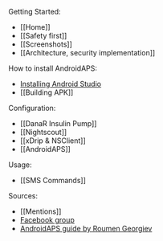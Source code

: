 Getting Started:
* [[Home]]
* [[Safety first]]
* [[Screenshots]]
* [[Architecture, security implementation]]

How to install AndroidAPS:
* [Installing Android Studio](https://developer.android.com/studio/install.html)
* [[Building APK]]

Configuration:
* [[DanaR Insulin Pump]]
* [[Nightscout]]
* [[xDrip & NSClient]]
* [[AndroidAPS]]

Usage:
* [[SMS Commands]]

Sources:
* [[Mentions]]
* [Facebook group](https://www.facebook.com/groups/1900195340201874/)
* [AndroidAPS guide by Roumen Georgiev](https://www.facebook.com/groups/1900195340201874/files/)
